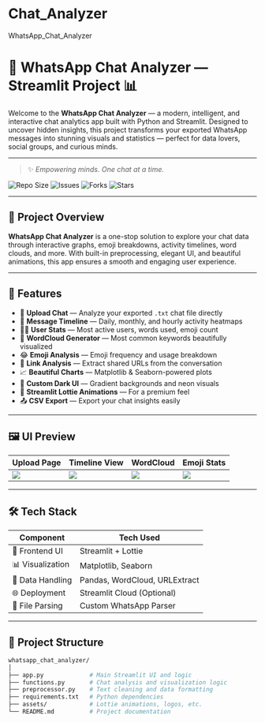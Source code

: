 # Chat_Analyzer
WhatsApp_Chat_Analyzer
# 💬 WhatsApp Chat Analyzer — Streamlit Project 📊

Welcome to the **WhatsApp Chat Analyzer** — a modern, intelligent, and interactive chat analytics app built with Python and Streamlit. Designed to uncover hidden insights, this project transforms your exported WhatsApp messages into stunning visuals and statistics — perfect for data lovers, social groups, and curious minds.

---
> ✨ *Empowering minds. One chat at a time.*

![Repo Size](https://img.shields.io/github/repo-size/yourusername/whatsapp-chat-analyzer)
![Issues](https://img.shields.io/github/issues/yourusername/whatsapp-chat-analyzer)
![Forks](https://img.shields.io/github/forks/yourusername/whatsapp-chat-analyzer?style=social)
![Stars](https://img.shields.io/github/stars/yourusername/whatsapp-chat-analyzer?style=social)

---

## 📌 Project Overview

**WhatsApp Chat Analyzer** is a one-stop solution to explore your chat data through interactive graphs, emoji breakdowns, activity timelines, word clouds, and more. With built-in preprocessing, elegant UI, and beautiful animations, this app ensures a smooth and engaging user experience.

---

## 🚀 Features

- 📁 **Upload Chat** — Analyze your exported `.txt` chat file directly
- 📅 **Message Timeline** — Daily, monthly, and hourly activity heatmaps
- 🙋‍♂️ **User Stats** — Most active users, words used, emoji count
- 🧠 **WordCloud Generator** — Most common keywords beautifully visualized
- 😂 **Emoji Analysis** — Emoji frequency and usage breakdown
- 🔗 **Link Analysis** — Extract shared URLs from the conversation
- 📈 **Beautiful Charts** — Matplotlib & Seaborn-powered plots
- 🌙 **Custom Dark UI** — Gradient backgrounds and neon visuals
- 🔄 **Streamlit Lottie Animations** — For a premium feel
- 📤 **CSV Export** — Export your chat insights easily

---

## 🖼️ UI Preview

| Upload Page | Timeline View | WordCloud | Emoji Stats |
|-------------|---------------|-----------|-------------|
| ![](https://yourdomain.com/previews/upload.jpg) | ![](https://yourdomain.com/previews/timeline.jpg) | ![](https://yourdomain.com/previews/wordcloud.jpg) | ![](https://yourdomain.com/previews/emoji.jpg) |

---

## 🛠️ Tech Stack

| Component        | Tech Used              |
|------------------|------------------------|
| 🎨 Frontend UI   | Streamlit + Lottie     |
| 📊 Visualization | Matplotlib, Seaborn    |
| 🧠 Data Handling | Pandas, WordCloud, URLExtract |
| 🌐 Deployment    | Streamlit Cloud (Optional) |
| 💾 File Parsing  | Custom WhatsApp Parser |

---

## 📂 Project Structure

```bash
whatsapp_chat_analyzer/
│
├── app.py             # Main Streamlit UI and logic
├── functions.py       # Chat analysis and visualization logic
├── preprocessor.py    # Text cleaning and data formatting
├── requirements.txt   # Python dependencies
├── assets/            # Lottie animations, logos, etc.
└── README.md          # Project documentation
```
